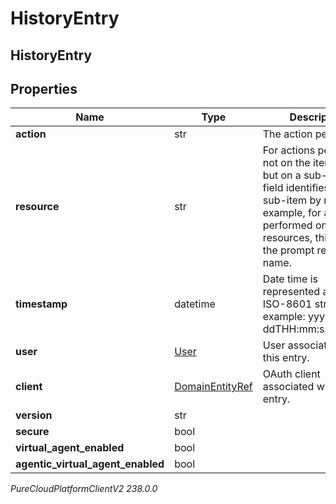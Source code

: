 # HistoryEntry

## HistoryEntry

## Properties

|Name | Type | Description | Notes|
|------------ | ------------- | ------------- | -------------|
| **action** | str | The action performed | [optional] |
| **resource** | str | For actions performed not on the item itself, but on a sub-item, this field identifies the sub-item by name.  For example, for actions performed on prompt resources, this will be the prompt resource name. | [optional] |
| **timestamp** | datetime | Date time is represented as an ISO-8601 string. For example: yyyy-MM-ddTHH:mm:ss[.mmm]Z | [optional] |
| **user** | [User](User) | User associated with this entry. | [optional] |
| **client** | [DomainEntityRef](DomainEntityRef) | OAuth client associated with this entry. | [optional] |
| **version** | str |  | [optional] |
| **secure** | bool |  | [optional] |
| **virtual_agent_enabled** | bool |  | [optional] |
| **agentic_virtual_agent_enabled** | bool |  | [optional] |



_PureCloudPlatformClientV2 238.0.0_

